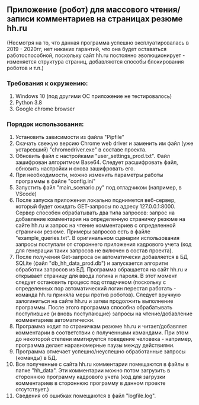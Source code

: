 ## Приложение (робот) для массового чтения/записи комментариев на страницах резюме hh.ru

(Несмотря на то, что данная программа успешно эксплуатировалась в 2019 - 2020гг, нет никаких гарантий, что она будет оставаться работоспособной, поскольку сайт hh.ru постоянно эволюционирует - изменяется структура страниц, добавляются способы блокирования роботов и т.п.)

### Требования к окружению:

1. Windows 10 (под другими ОС приложение не тестировалось)
2. Python 3.8
3. Google chrome browser

### Порядок использования:

1. Установить зависимости из файла "Pipfile"
2. Скачать свежую версию Chrome web driver и заменить им файл (уже устаревший) "chromedriver.exe" в составе проекта.
3. Обновить файл с настройками "user_settings_prod.txt". Файл зашифрован алгоритмом Base64. Следует расшифровать файл, обновить настройки и снова зашифровать его. 
4. При необходимости, можно изменить параметры работы программы в файле "config.ini"
5. Запустить файл "main_scenario.py" под отладчиком (например, в VScode)
6. После запуска приложения локально поднимется веб-сервер, который будет ожидать GET-запросы по адресу 127.0.0.1:8000. Сервер способен обрабатывать два типа запросов: запрос на добавление комментария на определенную страничку резюме на сайте hh.ru и запрос на чтение комментариев с определенной странички резюме. Примеры запросов есть в файле "example_queries.txt". В оригинальном сценарии использования запросы поступали от стороннего приложения кадрового учета (код для генерации таких запросов не включен в состав проекта).
7. После получения Get-запроса он автоматически добавляется в БД SQLite (файл "db_hh_data_prod.db") и запускается алгоритм обработки запросов из БД. Программа обращается на сайт hh.ru и открывает страницу для ввода логина и пароля. В этот момент следует остановить процесс под отладчиком (поскольку с определенных пор автоматический логин перестал работать - команда hh.ru приняла меры против роботов). Следует вручную залогиниться на сайте hh.ru и затем продолжить выполнение программы. После этого программа способна обрабатывать  поступившие (и вновь поступающие) запросы на чтение/добавление комментариев автоматически.
8. Программа ходит по страничкам резюме hh.ru и читает/добавляет комментарии в соответствии с полученными командами. При этом до некоторой степени имитируется поведение человека - например, программа делает наравномерные паузы между действиями.
9. Программа отмечает успешно/неуспешно обработанные запросы (команды) в БД.
10. Все полученные с сайта hh.ru комментарии помещаются в файлы в папке "hh_data". Эти комментарии можно потом загрузить в стороннюю программу кадрового учета (код для загрузки комментариев в стороннюю программу в данном проекте отсутствует.)
11. Сведения об ошибках  помещаются в файл "logfile.log".